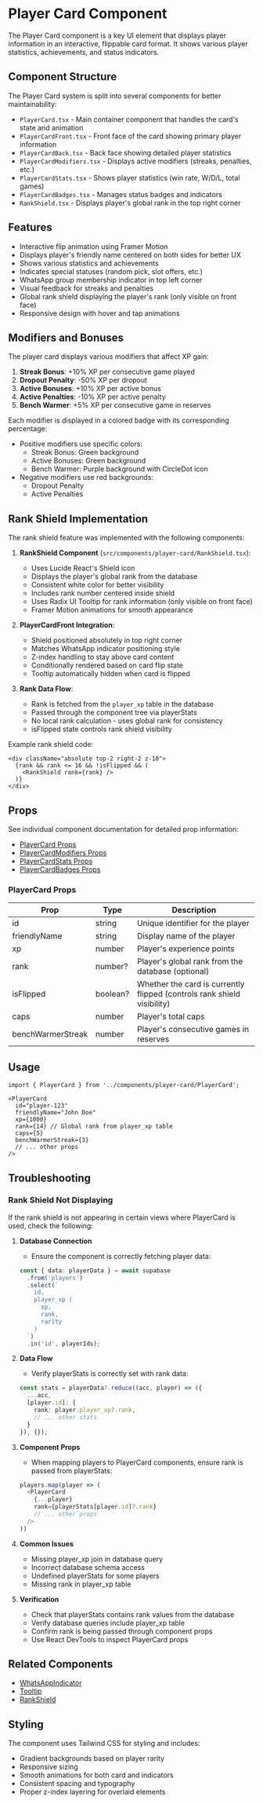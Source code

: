 # Player Card Component

The Player Card component is a key UI element that displays player information in an interactive, flippable card format. It shows various player statistics, achievements, and status indicators.

## Component Structure

The Player Card system is split into several components for better maintainability:

- `PlayerCard.tsx` - Main container component that handles the card's state and animation
- `PlayerCardFront.tsx` - Front face of the card showing primary player information
- `PlayerCardBack.tsx` - Back face showing detailed player statistics
- `PlayerCardModifiers.tsx` - Displays active modifiers (streaks, penalties, etc.)
- `PlayerCardStats.tsx` - Shows player statistics (win rate, W/D/L, total games)
- `PlayerCardBadges.tsx` - Manages status badges and indicators
- `RankShield.tsx` - Displays player's global rank in the top right corner

## Features

- Interactive flip animation using Framer Motion
- Displays player's friendly name centered on both sides for better UX
- Shows various statistics and achievements
- Indicates special statuses (random pick, slot offers, etc.)
- WhatsApp group membership indicator in top left corner
- Visual feedback for streaks and penalties
- Global rank shield displaying the player's rank (only visible on front face)
- Responsive design with hover and tap animations

## Modifiers and Bonuses

The player card displays various modifiers that affect XP gain:

1. **Streak Bonus**: +10% XP per consecutive game played
2. **Dropout Penalty**: -50% XP per dropout
3. **Active Bonuses**: +10% XP per active bonus
4. **Active Penalties**: -10% XP per active penalty
5. **Bench Warmer**: +5% XP per consecutive game in reserves

Each modifier is displayed in a colored badge with its corresponding percentage:
- Positive modifiers use specific colors:
  - Streak Bonus: Green background
  - Active Bonuses: Green background
  - Bench Warmer: Purple background with CircleDot icon
- Negative modifiers use red backgrounds:
  - Dropout Penalty
  - Active Penalties

## Rank Shield Implementation

The rank shield feature was implemented with the following components:

1. **RankShield Component** (`src/components/player-card/RankShield.tsx`):
   - Uses Lucide React's Shield icon
   - Displays the player's global rank from the database
   - Consistent white color for better visibility
   - Includes rank number centered inside shield
   - Uses Radix UI Tooltip for rank information (only visible on front face)
   - Framer Motion animations for smooth appearance

2. **PlayerCardFront Integration**:
   - Shield positioned absolutely in top right corner
   - Matches WhatsApp indicator positioning style
   - Z-index handling to stay above card content
   - Conditionally rendered based on card flip state
   - Tooltip automatically hidden when card is flipped

3. **Rank Data Flow**:
   - Rank is fetched from the `player_xp` table in the database
   - Passed through the component tree via playerStats
   - No local rank calculation - uses global rank for consistency
   - isFlipped state controls rank shield visibility

Example rank shield code:
```tsx
<div className="absolute top-2 right-2 z-10">
  {rank && rank <= 16 && !isFlipped && (
    <RankShield rank={rank} />
  )}
</div>
```

## Props

See individual component documentation for detailed prop information:
- [PlayerCard Props](./PlayerCardProps.md)
- [PlayerCardModifiers Props](./PlayerCardModifiersProps.md)
- [PlayerCardStats Props](./PlayerCardStatsProps.md)
- [PlayerCardBadges Props](./PlayerCardBadgesProps.md)

### PlayerCard Props
| Prop | Type | Description |
|------|------|-------------|
| id | string | Unique identifier for the player |
| friendlyName | string | Display name of the player |
| xp | number | Player's experience points |
| rank | number? | Player's global rank from the database (optional) |
| isFlipped | boolean? | Whether the card is currently flipped (controls rank shield visibility) |
| caps | number | Player's total caps |
| benchWarmerStreak | number | Player's consecutive games in reserves |

## Usage

```tsx
import { PlayerCard } from '../components/player-card/PlayerCard';

<PlayerCard
  id="player-123"
  friendlyName="John Doe"
  xp={1000}
  rank={14} // Global rank from player_xp table
  caps={5}
  benchWarmerStreak={3}
  // ... other props
/>
```

## Troubleshooting

### Rank Shield Not Displaying

If the rank shield is not appearing in certain views where PlayerCard is used, check the following:

1. **Database Connection**
   - Ensure the component is correctly fetching player data:
   ```typescript
   const { data: playerData } = await supabase
     .from('players')
     .select(`
       id,
       player_xp (
         xp,
         rank,
         rarity
       )
     `)
     .in('id', playerIds);
   ```

2. **Data Flow**
   - Verify playerStats is correctly set with rank data:
   ```typescript
   const stats = playerData?.reduce((acc, player) => ({
     ...acc,
     [player.id]: {
       rank: player.player_xp?.rank,
       // ... other stats
     }
   }), {});
   ```

3. **Component Props**
   - When mapping players to PlayerCard components, ensure rank is passed from playerStats:
   ```typescript
   players.map(player => (
     <PlayerCard
       {...player}
       rank={playerStats[player.id]?.rank}
       // ... other props
     />
   ))
   ```

4. **Common Issues**
   - Missing player_xp join in database query
   - Incorrect database schema access
   - Undefined playerStats for some players
   - Missing rank in player_xp table

5. **Verification**
   - Check that playerStats contains rank values from the database
   - Verify database queries include player_xp table
   - Confirm rank is being passed through component props
   - Use React DevTools to inspect PlayerCard props

## Related Components

- [WhatsAppIndicator](./WhatsAppIndicator.md)
- [Tooltip](./Tooltip.md)
- [RankShield](./RankShield.md)

## Styling

The component uses Tailwind CSS for styling and includes:
- Gradient backgrounds based on player rarity
- Responsive sizing
- Smooth animations for both card and indicators
- Consistent spacing and typography
- Proper z-index layering for overlaid elements
